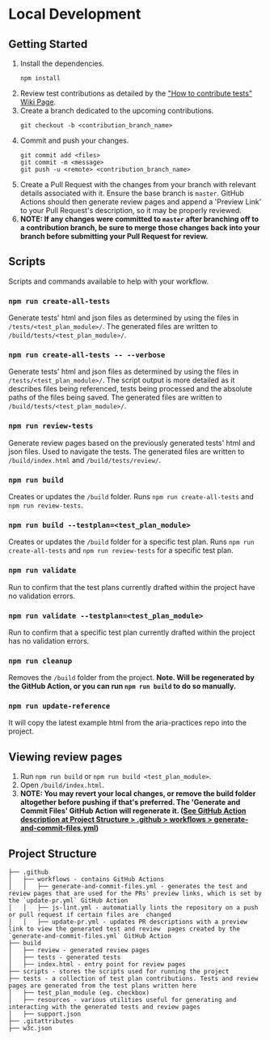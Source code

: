 # Local Development

## Getting Started

1. Install the dependencies.
   ```
   npm install
   ```
1. Review test contributions as detailed by
   the ["How to contribute tests" Wiki Page](https://github.com/w3c/aria-at/wiki/How-to-contribute-tests).
1. Create a branch dedicated to the upcoming contributions.
   ```
   git checkout -b <contribution_branch_name>
   ```
1. Commit and push your changes.
   ```
   git commit add <files>
   git commit -m <message>
   git push -u <remote> <contribution_branch_name>
   ```
1. Create a Pull Request with the changes from your branch with relevant details associated with it. Ensure the base
   branch is `master`. GitHub Actions should then generate review pages and append a 'Preview Link' to your Pull
   Request's description, so it may be properly reviewed.
1. **NOTE: If any changes were committed to `master` after branching off to a contribution branch, be sure to merge
   those changes back into your branch before submitting your Pull Request for review.**

## Scripts

Scripts and commands available to help with your workflow.

### `npm run create-all-tests`

Generate tests' html and json files as determined by using the files in `/tests/<test_plan_module>/`. The generated
files are written to `/build/tests/<test_plan_module>/`.

### `npm run create-all-tests -- --verbose`

Generate tests' html and json files as determined by using the files in `/tests/<test_plan_module>/`. The script output
is more detailed as it describes files being referenced, tests being processed and the absolute paths of the files being
saved. The generated files are written to `/build/tests/<test_plan_module>/`.

### `npm run review-tests`

Generate review pages based on the previously generated tests' html and json files. Used to navigate the tests. The
generated files are written to `/build/index.html` and `/build/tests/review/`.

### `npm run build`

Creates or updates the `/build` folder. Runs `npm run create-all-tests` and `npm run review-tests`.

### `npm run build --testplan=<test_plan_module>`

Creates or updates the `/build` folder for a specific test plan. Runs `npm run create-all-tests`
and `npm run review-tests` for a specific test plan.

### `npm run validate`

Run to confirm that the test plans currently drafted within the project have no validation errors.

### `npm run validate --testplan=<test_plan_module>`

Run to confirm that a specific test plan currently drafted within the project has no validation errors.

### `npm run cleanup`

Removes the `/build` folder from the project. **Note. Will be regenerated by the GitHub Action, or you can
run `npm run build` to do so manually.**

### `npm run update-reference`

It will copy the latest example html from the aria-practices repo into the project.

## Viewing review pages

1. Run `npm run build` or `npm run build <test_plan_module>`.
1. Open `/build/index.html`.
1. **NOTE: You may revert your local changes, or remove the build folder altogether before pushing if that's preferred.
   The 'Generate and Commit Files' GitHub Action will regenerate
   it. ([See GitHub Action description at Project Structure > .github > workflows > generate-and-commit-files.yml](#project-structure))**

## Project Structure

```
├── .github
│   ├── workflows - contains GitHub Actions
│   │   ├── generate-and-commit-files.yml - generates the test and review pages that are used for the PRs' preview links, which is set by the `update-pr.yml` GitHub Action
│   │   ├── js-lint.yml - automatially lints the repository on a push or pull request if certain files are  changed
│   │   ├── update-pr.yml - updates PR descriptions with a preview link to view the generated test and review  pages created by the `generate-and-commit-files.yml` GitHub Action
├── build
│   ├── review - generated review pages
│   ├── tests - generated tests
│   ├── index.html - entry point for review pages
├── scripts - stores the scripts used for running the project
├── tests - a collection of test plan contributions. Tests and review pages are generated from the test plans written here
│   ├── test_plan_module (eg. checkbox)
│   ├── resources - various utilities useful for generating and interacting with the generated tests and review pages
│   ├── support.json
├── .gitattributes
├── w3c.json
```
